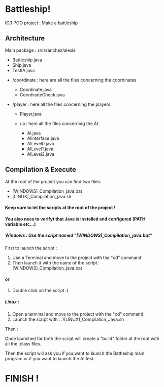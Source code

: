 # Battleship!

IG3 POO project : Make a battleship


## Architecture

Main package : src/sanchez/alexis

 * Battleship.java
 * Ship.java
 * TestIA.java

 - /coordinate : here are all the files concerning the coordinates
	 * Coordinate.java
	 * CoordinateCheck.java
	 
 - /player : here all the files concerning the players
	 * Player.java
	 
	 * /ia : here all the files concerning the AI
		 * AI.java
		 * AIInterface.java
		 * AILevel0.java
		 * AILevel1.java
		 * AILevel2.java


## Compilation & Execute
At the root of the project you can find two files:

* [WINDOWS]_Compilation_java.bat
*  [LINUX]_Compilation_java.sh

#### Keep sure to let the scripts at the root of the project !

#### You also nees to verifyt that Java is installed and configured (PATH variable etc...)

##### Windows : Use the script named "[WINDOWS]_Compilation_java.bat"
First to launch the script :

1) Use a Terminal and move to the project with the "cd" command
2) Then launch it with the name of the script :  [WINDOWS]_Compilation_java.bat

#### or

1) Double click on the script :)

##### Linux :

1) Open a terminal and move to the project with the "cd" command
2) Launch the script with : ./[LINUX]_Compilation_Java.sh


Then :

Once launched for both the script will create a "build" folder at the root with all the .class files.

Then the script will ask you if you want to launch the Battleship main program or if you want to launch the AI test.



# FINISH ! 